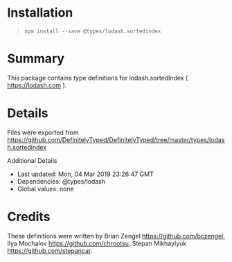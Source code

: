 # Installation
> `npm install --save @types/lodash.sortedindex`

# Summary
This package contains type definitions for lodash.sortedIndex ( https://lodash.com ).

# Details
Files were exported from https://github.com/DefinitelyTyped/DefinitelyTyped/tree/master/types/lodash.sortedindex

Additional Details
 * Last updated: Mon, 04 Mar 2019 23:26:47 GMT
 * Dependencies: @types/lodash
 * Global values: none

# Credits
These definitions were written by Brian Zengel <https://github.com/bczengel>, Ilya Mochalov <https://github.com/chrootsu>, Stepan Mikhaylyuk <https://github.com/stepancar>.
